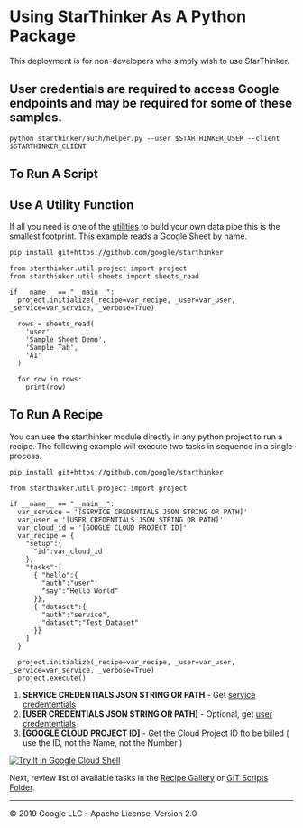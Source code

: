 # Using StarThinker As A Python Package

This deployment is for non-developers who simply wish to use StarThinker.

## User credentials are required to access Google endpoints and may be required for some of these samples.

```
python starthinker/auth/helper.py --user $STARTHINKER_USER --client $STARTHINKER_CLIENT
```

## To Run A Script

## Use A Utility Function
If all you need is one of the [utilities](../starthinker/utils/) to build your own data pipe this is the smallest footprint.
This example reads a Google Sheet by name.

```
pip install git+https://github.com/google/starthinker
```

```
from starthinker.util.project import project
from starthinker.util.sheets import sheets_read

if __name__ == "__main__":
  project.initialize(_recipe=var_recipe, _user=var_user, _service=var_service, _verbose=True)

  rows = sheets_read(
    'user'
    'Sample Sheet Demo',
    'Sample Tab',
    'A1'
  )

  for row in rows:
    print(row)
```

## To Run A Recipe
You can use the starthinker module directly in any python project to run a recipe. The following
example will execute two tasks in sequence in a single process.

```
pip install git+https://github.com/google/starthinker
```
```
from starthinker.util.project import project
  
if __name__ == "__main__":
  var_service = '[SERVICE CREDENTIALS JSON STRING OR PATH]'
  var_user = '[USER CREDENTIALS JSON STRING OR PATH]'
  var_cloud_id = '[GOOGLE CLOUD PROJECT ID]'
  var_recipe = {
    "setup":{
      "id":var_cloud_id
    },
    "tasks":[
      { "hello":{
        "auth":"user",
        "say":"Hello World"
      }},
      { "dataset":{
        "auth":"service",
        "dataset":"Test_Dataset"
      }}
    ]
  }

  project.initialize(_recipe=var_recipe, _user=var_user, _service=var_service, _verbose=True)
  project.execute()
```

  1. **SERVICE CREDENTIALS JSON STRING OR PATH** - Get [service credententials](cloud_service.md) 
  1. **[USER CREDENTIALS JSON STRING OR PATH]** - Optional, get [user credententials](cloud_client_installed.md) 
  1. **[GOOGLE CLOUD PROJECT ID]** - Get the Cloud Project ID fto be billed ( use the ID, not the Name, not the Number )


[![Try It In Google Cloud Shell](http://gstatic.com/cloudssh/images/open-btn.svg)](https://console.cloud.google.com/cloudshell/editor?cloudshell_git_repo=https%3A%2F%2Fgithub.com%2Fgoogle%2Fstarthinker&cloudshell_tutorial=tutorials/deploy_package.md)

Next, review list of available tasks in the [Recipe Gallery](https://google.github.io/starthinker/code/#code-tasks) or [GIT Scripts Folder](../scripts/).

---
&copy; 2019 Google LLC - Apache License, Version 2.0
